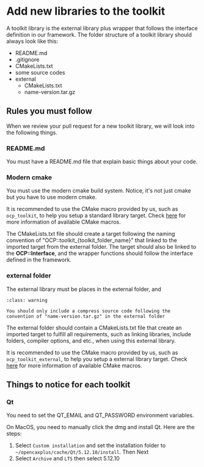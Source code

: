 # Add new libraries to the toolkit

A toolkit library is the external library plus wrapper that follows the interface definition in our framework. 
The folder structure of a toolkit library should always look like this:
- README.md
- .gitignore
- CMakeLists.txt
- some source codes
- external
    - CMakeLists.txt
    - name-version.tar.gz 

## Rules you must follow

When we review your pull request for a new toolkit library, we will look into the following things.

### README.md

You must have a README.md file that explain basic things about your code.

### Modern cmake

You must use the modern cmake build system. Notice, it's not just cmake but you have to use modern cmake.

It is recommended to use the CMake macro provided by us, such as `ocp_toolkit`, to help you setup a standard library target. Check [here](cmake.md) for more information of available CMake macros.

The CMakeLists.txt file should create a target following the naming convention of "OCP::toolkit_{toolkit_folder_name}" that linked to the imported target from the external folder.
The target should also be linked to the **OCP::Interface**, and the wrapper functions should follow the interface defined in the framework.

### external folder

The external library must be places in the external folder, and 

```{admonition} No source code should be included
:class: warning

You should only include a compress source code following the convention of "name-version.tar.gz" in the external folder
```

The external folder should contain a CMakeLists.txt file that create an imported target to fulfill all requirements, such as linking libraries, include folders, compiler options, and etc., when using this external library.

It is recommended to use the CMake macro provided by us, such as `ocp_toolkit_external`, to help you setup a external library target. Check [here](cmake.md) for more information of available CMake macros.

## Things to notice for each toolkit

### Qt
You need to set the QT_EMAIL and QT_PASSWORD environment variables.

On MacOS, you need to manually click the dmg and install Qt. Here are the steps:
1. Select `Custom installation` and set the installation folder to `~/opencaxplus/cache/Qt/5.12.10/install`. Then Next
2. Select `Archive` and `LTS` then select 5.12.10
